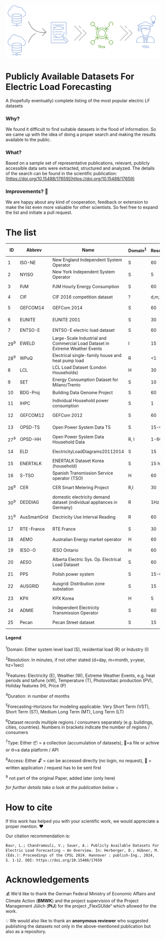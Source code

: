 

![A simle header image](Images/Header1.PNG)


# Publicly Available Datasets For Electric Load Forecasting
A (hopefully eventually) complete listing of the most popular electric LF datasets

### Why?
We found it difficult to find suitable datasets in the flood of information. 
So we came up with the idea of doing a proper search and making the results available to the public.


### What?
Based on a sample set of representative publications, relevant, publicly accessible data sets were extracted, structured and analyzed. 
The details of the search can be found in the scientific publication: [https://doi.org/10.15488/17659](https://doi.org/10.15488/17659)


### Improvements? 🤝
We are happy about any kind of cooperation, feedback or extension to make the list even more valuable for other scientists. 
So feel free to expand the list and initiate a pull request.

# The list
| ID  | Abbrev	| Name	                                        | Domain<sup>1</sup> | Resolution<sup>2</sup> | Features<sup>3</sup> | Duration<sup>4</sup> | Spanned years                | Horizons<sup>5</sup>  | Regions<sup>6</sup> | Type<sup>7</sup>|Links|Access<sup>8</sup>|
| -- 	|--       |----------------------------------------------	|------	             | -----------            | -----------          | -----                | --------------------------------------  | -----------------------            | ------------- |----|--------|--------|
|1	| ISO-NE	  |	New England Independent System Operator       |S      |60         	|E		|108    |2003-2014     |❌✔️✔️❌     |✔️|📦|[🔗Link](https://www.iso-ne.com/isoexpress/web/reports/pricing/-/tree/zone-info)|🔓|
|2	|NYISO		  | New York Independent System Operator	        |S	|5		|E		|264	|2001-2023	|✔️✔️✔️❌|✔️|📦|[🔗Link](http://mis.nyiso.com/public/P-58Blist.htm)|🔓|
|3	|PJM		    | PJM Hourly Energy Consumption                 |S	|60		|E		|240	|1998-2018	|❌✔️✔️✔️|✔️|📦|[🔗Link](https://www.kaggle.com/datasets/robikscube/hourly-energy-consumption?resource=download)|🔓|
|4	|CIF		    | CIF 2016 competition dataset          	      |?	|d,m,y		|Undef.		|8-909	|unknown	|❌❌✔️✔️|❌|📦|[🔗Link](https://irafm.osu.cz/cif2015/main.php?c=Static&page=download)|🔓|
|5	|GEFCOM14   | GEFCom 2014                                  	|S	|60		|E, W, T, PV	|10	|2021		|❌✔️❌❌|❌|📦|[🔗Link](https://www.dropbox.com/s/pqenrr2mcvl0hk9/GEFCom2014.zip?dl=0&file_subpath=%2FGEFCom2014+Data)|🔓|
|6	|EUNITE	    | EUNITE 2001                          	        |S	|30		|E, T, H	|24	|1997-1999	|❌✔️✔️❌|❌|📦|[🔗Link](https://www.csie.ntu.edu.tw/~cjlin/libsvmtools/datasets/regression.html)|🔓|
|7	|ENTSO-E	  | ENTSO-E electric load dataset	                |S	|60		|E		|<=288	|till 2015	|❌✔️✔️✔️|✔️|📦|[🔗Link](https://www.entsoe.eu/publications/statistics-and-data/)|🔓|
|29<sup>9</sup>	| EWELD 	    | Large-Scale Industrial and Commercial Load Dataset in Extreme Weather Events |I	|15		|E, W, xW	|<=74	|2016-2022	|✔️✔️✔️✔️|✔️ (386)|📦|[🔗Link](https://www.nature.com/articles/s41597-023-02503-6)|🔓|
|28<sup>9</sup>	| WPuQ		    | Electrical single-family house and heat pump load |R	|<1		|E	|30	|2018-2020	|❌✔️✔️❌|✔️ (38)|📦|[🔗Link](https://www.nature.com/articles/s41597-022-01156-1)|🔓|
|8	|LCL		    | LCL Load Dataset (London Households)          |H	|30		|E		|12	|2013		|❌✔️❌❌|❌|📁|[🔗Link](https://data.london.gov.uk/dataset/smartmeter-energy-use-data-in-london-households)|🔓|
|9	|SET		    | Energy Consumption Dataset for Milano/Trento 	|S	|10		|E		|<1	|2013		|✔️❌❌❌	|❌|📁|[🔗Link](https://www.nature.com/articles/sdata201555)|🔓|
|10	|BDG-Proj	  | Building Data Genome Project	                |S	|60		|E		|12	|unknown	|❌✔️❌❌	|✔️|📁|[🔗Link](https://github.com/buds-lab/the-building-data-genome-project)|🔓|
|11	|IHPC		    | Individual Household power consumption |S	|1		|E		|48	|2006-2010	|✔️✔️✔️✔️	|❌|📁|[🔗Link](https://archive.ics.uci.edu/dataset/235/individual+household+electric+power+consumption)|🔓|
|12	|GEFCOM12	| GEFCom 2012	|S	|60		|E, W, T	|42	|2004-2008	|❌✔️✔️❌	|❌|📁|[🔗Link](https://www.kaggle.com/c/global-energy-forecasting-competition-2012-load-forecasting/)|🔓|
|13	|OPSD-TS		    | Open Power System Data TS	|S	|15-60		|E, PV, W	|148	|2005-2019	|✔️✔️✔️✔️	|✔️|📁|[🔗Link](https://doi.org/10.25832/time_series/2019-06-05)|🔓|
|27<sup>9</sup>	| OPSD-HH		    | Open Power System Data Household Data |R, I	|1-60		|E, PV	|diff	|2012-2019	|✔️✔️✔️✔️	|✔️|📁|[🔗Link](https://data.open-power-system-data.org/household_data/)|🔓|
|14	|ELD		    | ElectricityLoadDiagrams20112014	|S	|15		|E		|36	|2011-2014	|✔️✔️✔️✔️	|❌|📁|[🔗Link1](https://archive.ics.uci.edu/dataset/321/electricityloaddiagrams20112014) [🔗Link2](https://doi.org/10.24432/C58C86)|🔓|
|15	|ENERTALK	  | ENERTALK Dataset Korea (household)	|S	|15 hz		|E		|12	|2016		|✔️✔️❌❌	|❌|📁|[🔗Link](https://www.nature.com/articles/s41597-019-0212-5)|🔓|
|16	|S-TSO	    | Spanish Transmission Service operator (TSO)		|H	|60		|>25		|24	|2017-2018	|❌✔️✔️❌	|❌|📁|[🔗Link](https://www.kaggle.com/datasets/nicholasjhana/energy-consumption-generation-prices-and-weather)|🔓|
|26<sup>9</sup> | CER        | CER Smart Metering Project |R,I |30 |E |18 |2009-2010|❌✔️✔️❌|✔️(5237)|📁|[🔗Link](https://www.ucd.ie/issda/data/commissionforenergyregulationcer/)|📧|
|30<sup>9</sup>	|DEDDIAG | domestic electricity demand dataset (individual appliances in Germany)	|R |1Hz		|E		|2-44	|2011-2014	|✔️✔️✔️❌	|✔️(14)|📁|[🔗Link1]( https://www.nature.com/articles/s41597-021-00963-2) [🔗Link2](https://figshare.com/articles/dataset/DEDDIAG_a_domestic_electricity_demand_dataset_of_individual_appliances_in_Germany/13615073)|🔓|
|31<sup>9</sup>	| AusSmartGrid | Electricity Use Interval Reading	|R |60		|E		|?|2010-2014	|❌✔️✔️❌	|✔️|📁|[🔗Link](https://data.gov.au/data/dataset/smart-grid-smart-city-customer-trial-data/resource/b71eb954-196a-4901-82fd-69b17f88521e)|🔓|
|17	|RTE-France	| RTE France |S	|30		|E		|12	|2012-2020	|❌✔️❌❌	|✔️|🌐|[🔗Link](https://www.rte-france.com/en/eco2mix/download-indicators)|🔓|
|18	|AEMO		    | Australian Energy market operator 	|H	|60		|E		|12	|2013		|❌✔️❌❌|✔️|🌐|[🔗Link](https://aemo.com.au/energy-systems/electricity/national-electricity-market-nem/data-nem/network-data)|🔓|
|19	|IESO-O	    |	IESO Ontario |H	|60		|E, P		|20+	|2022-2023	|❌✔️✔️❌	|❌|🌐|[🔗Link](https://www.ieso.ca/en/Power-Data/Data-Directory)|🔓|
|20	|AESO		    | Alberta Electric Sys. Op. Electrical Load Dataset  	|S	|60		|E		|132	|2005-2016	|❌✔️✔️✔️|❌|🌐|[🔗Link](https://www.aeso.ca/market/market-and-system-reporting/data-requests/)|🔓|
|21	|PPS		    | Polish power system	|S	|15-60		|E		|120+	|2013- now	|✔️✔️✔️✔️	|❌|🌐|[🔗Link](https://www.pse.pl/web/pse-eng/data/polish-power-system-operation/load-of-polish-power-system)|🔓|
|22	|AUSGRID	  | Ausgrid: Distribution zone substation 	|S	|15		|E		|204	|2005-2022	|✔️✔️✔️✔️|✔️(>100)|🌐|[🔗Link](https://www.ausgrid.com.au/Industry/Our-Research/Data-to-share/Distribution-zone-substation-data)|🔓|
|23	|KPX		    | KPX  Korea	|H	|5		|E		|240	|2003-now	|✔️✔️✔️✔️|❌|🌐|[🔗Link](https://epsis.kpx.or.kr/epsisnew/selectEkgeEpsMepRealChart.do?menuId=030300)|🔓|
|24	|ADMIE		  | Independent Electricity Transmission Operator 	|S	|60		|E		|120+	|2011-now	|❌✔️✔️✔️|✔️|🌐|[🔗Link](https://www.admie.gr/en/market/market-statistics/detail-data)|🔓|
|25	|Pecan		  | Pecan Street dataset	|S	|15		|E, W		|24	|2017-2018	|✔️✔️✔️❌|✔️|🌐|[🔗Link](https://dataport.pecanstreet.org/)|🔓|



#### Legend

<sup>1</sup>Domain: Either system level load (S), residential load (R) or Industry (I)

<sup>2</sup>Resolution: In minutes, if not other stated (d=day, m=month, y=year, hz=1sec)

<sup>3</sup>Features: Electricity (E), Weather (W),  Extreme Weather Events, e.g. heat periods and taifune (xW), Temperature (T), Photovoltaic production (PV), Holiday features (H), Price (P)

<sup>4</sup>Duration: in number of months

<sup>5</sup>Forecasting-Horizons for modeling applicable: Very Short Term (VST), Short Term (ST), Medium Long Term (MT), Long Term (LT)

<sup>6</sup>Dataset records multiple regions / consumers separately (e.g. buildings, cities, countries). Numbers in brackets indicate the number of regions / consumers

<sup>7</sup>Type: Either 📦 = a collection (accumulation of datasets), 📁=a file or achive or 🌐=a data platform / API

<sup>8</sup>Access: Either 🔓 = can be accessed directly (no login, no request), 📧 = written application / request has to be sent first

<sup>9</sup> not part of the original Paper, added later (only here)

*for further details take a look at the publication below ⤵️*



# How to cite
If this work has helped you with your scientific work, we would appreciate a proper mention. ❤️

Our citation recommendation is:
```
Baur, L.; Chandramouli, V.; Sauer, A.: Publicly Available Datasets For Electric Load Forecasting – An Overview. In: Herberger, D.; Hübner, M. (Eds.): Proceedings of the CPSL 2024. Hannover : publish-Ing., 2024, S. 1-12. DOI: https://doi.org/10.15488/17659
```

# Acknowledgements

💰 We'd like to thank the German Federal Ministry of Economic Affairs and Climate Action (**BMWK**) and the project supervision of the Project Management Jülich (**PtJ**) for the project „FlexGUIde“ which allowed for the work. 

💡 We would also like to thank an **anonymous reviewer** who suggested publishing the datasets not only in the above-mentioned publication but also as a repository.
